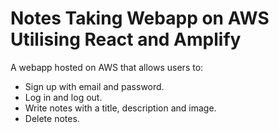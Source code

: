 # Notes Taking Webapp on AWS Utilising React and Amplify

A webapp hosted on AWS that allows users to:
- Sign up with email and password.
- Log in and log out.
- Write notes with a title, description and image.
- Delete notes.
